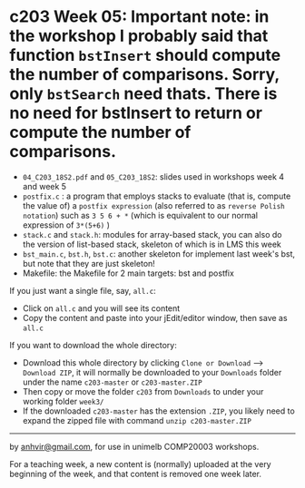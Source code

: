  c203 Week 05:  Important note: in the workshop I probably said that function `bstInsert` should compute the number of comparisons. Sorry, only `bstSearch` need thats. There is no need for bstInsert to return or compute the number of comparisons.
=======
  * `04_C203_18S2.pdf` and `05_C203_18S2`: slides used in workshops week 4 and week 5 
  * `postfix.c` : a program that employs stacks to evaluate (that is, compute the value of) a `postfix expression` (also referred to as `reverse Polish notation`) such as `3 5 6 + *`   (which is equivalent to our normal expression of `3*(5+6)` )   
  * `stack.c` and `stack.h`: modules for array-based stack, you can also do the version of list-based stack, skeleton of which is in LMS this week 
  * `bst_main.c`, `bst.h`, `bst.c`: another skeleton for implement last week's bst, but note that they are just skeleton! 
  * Makefile: the Makefile for 2 main targets: bst and postfix


If you just want a single file, say, `all.c`:
  * Click on `all.c` and you will see its content 
  * Copy the content and paste into your jEdit/editor window, then save as `all.c`

If you want to download the whole directory:
  * Download this whole directory by clicking `Clone or Download` --> `Download ZIP`, it will normally be downloaded to your `Downloads` folder under the name `c203-master` or `c203-master.ZIP`
  * Then copy or move the folder `c203` from `Downloads` to under your working folder `week3/`
  * If the downloaded `c203-master` has the extension `.ZIP`, you likely need to expand the zipped file with command `unzip c203-master.ZIP`
 

-------------------------------------------------------------
by anhvir@gmail.com, for use in unimelb COMP20003 workshops.

For a teaching week, a new content is (normally) uploaded at the very beginning of the week, and that content is removed one week later.
